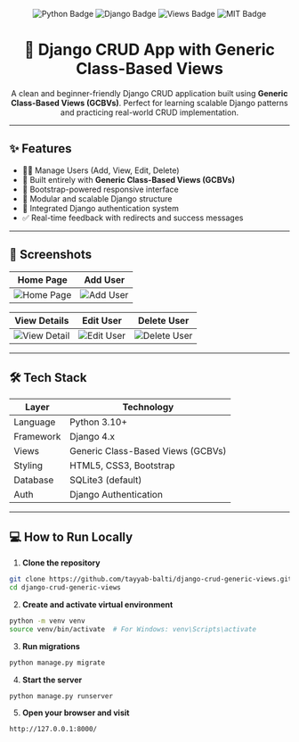 <p align="center">
  <img src="https://img.shields.io/badge/Python-3.10+-blue?logo=python" alt="Python Badge"/>
  <img src="https://img.shields.io/badge/Django-4.x-green?logo=django" alt="Django Badge"/>
  <img src="https://img.shields.io/badge/Views-GCBV-informational" alt="Views Badge"/>
  <img src="https://img.shields.io/badge/License-MIT-blue" alt="MIT Badge"/>
</p>

<h1 align="center">📘 Django CRUD App with Generic Class-Based Views</h1>

<p align="center">
  A clean and beginner-friendly Django CRUD application built using <strong>Generic Class-Based Views (GCBVs)</strong>.  
  Perfect for learning scalable Django patterns and practicing real-world CRUD implementation.
</p>

---

## ✨ Features

- 🧑‍💼 Manage Users (Add, View, Edit, Delete)
- 🔁 Built entirely with **Generic Class-Based Views (GCBVs)**
- 🎨 Bootstrap-powered responsive interface
- 🧱 Modular and scalable Django structure
- 🔐 Integrated Django authentication system
- ✅ Real-time feedback with redirects and success messages

---

## 📸 Screenshots

| Home Page | Add User |
|-----------|----------|
| ![Home Page](https://github.com/user-attachments/assets/0c854deb-ddb0-43fb-8ccc-a88277930b26) | ![Add User](https://github.com/user-attachments/assets/c6582ee1-a19d-44e5-a9d0-cb71b4554541) |

| View Details | Edit User | Delete User |
|--------------|-----------|--------------|
| ![View Detail](https://github.com/user-attachments/assets/ba412032-56d7-4042-bdcc-c06bc84cce95) | ![Edit User](https://github.com/user-attachments/assets/c86697b4-da18-49ee-bb56-8334d96fdd17) | ![Delete User](https://github.com/user-attachments/assets/b46dca8d-7a3a-4a7e-a3e7-ea7e68316dc2) |

---

## 🛠️ Tech Stack

| Layer        | Technology |
|--------------|------------|
| Language     | Python 3.10+ |
| Framework    | Django 4.x |
| Views        | Generic Class-Based Views (GCBVs) |
| Styling      | HTML5, CSS3, Bootstrap |
| Database     | SQLite3 (default) |
| Auth         | Django Authentication |

---

## 💻 How to Run Locally

1. **Clone the repository**
```bash
git clone https://github.com/tayyab-balti/django-crud-generic-views.git
cd django-crud-generic-views
```

2. **Create and activate virtual environment**
```bash
python -m venv venv
source venv/bin/activate  # For Windows: venv\Scripts\activate
```

3. **Run migrations**
```bash
python manage.py migrate
```

4. **Start the server**
```bash
python manage.py runserver
```

5. **Open your browser and visit**
```bash
http://127.0.0.1:8000/
```
